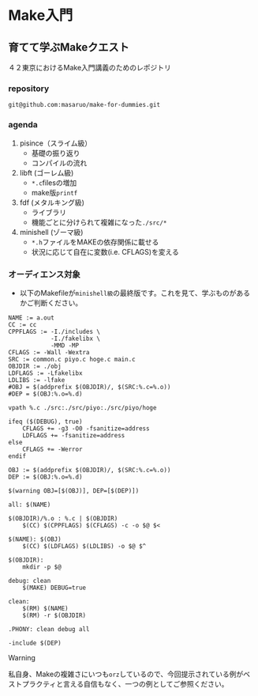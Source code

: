 # Make入門
## 育てて学ぶMakeクエスト
４２東京におけるMake入門講義のためのレポジトリ

### repository
`git@github.com:masaruo/make-for-dummies.git`

### agenda
1. pisince（スライム級）
	* 基礎の振り返り
	* コンパイルの流れ
2. libft (ゴーレム級)
	* `*.c`filesの増加
	* make版`printf`
3. fdf (メタルキング級)
	* ライブラリ
	* 機能ごとに分けられて複雑になった`./src/*`
4. minishell (ゾーマ級)
	* `*.h`ファイルをMAKEの依存関係に載せる
	* 状況に応じて自在に変数(i.e. CFLAGS)を変える

### オーディエンス対象
* 以下のMakefileが`minishell級`の最終版です。これを見て、学ぶものがあるかご判断ください。
```
NAME := a.out
CC := cc
CPPFLAGS :=	-I./includes \
			-I./fakelibx \
			-MMD -MP
CFLAGS := -Wall -Wextra
SRC := common.c piyo.c hoge.c main.c
OBJDIR := ./obj
LDFLAGS := -Lfakelibx
LDLIBS := -lfake
#OBJ = $(addprefix $(OBJDIR)/, $(SRC:%.c=%.o))
#DEP = $(OBJ:%.o=%.d)

vpath %.c ./src:./src/piyo:./src/piyo/hoge

ifeq ($(DEBUG), true)
	CFLAGS += -g3 -O0 -fsanitize=address
	LDFLAGS += -fsanitize=address
else
	CFLAGS += -Werror
endif

OBJ := $(addprefix $(OBJDIR)/, $(SRC:%.c=%.o))
DEP := $(OBJ:%.o=%.d)

$(warning OBJ=[$(OBJ)], DEP=[$(DEP)])

all: $(NAME)

$(OBJDIR)/%.o : %.c | $(OBJDIR)
	$(CC) $(CPPFLAGS) $(CFLAGS) -c -o $@ $<

$(NAME): $(OBJ)
	$(CC) $(LDFLAGS) $(LDLIBS) -o $@ $^

$(OBJDIR):
	mkdir -p $@

debug: clean
	$(MAKE) DEBUG=true

clean:
	$(RM) $(NAME)
	$(RM) -r $(OBJDIR)

.PHONY: clean debug all

-include $(DEP)

```

> [!WARNING]
>私自身、Makeの複雑さにいつも`orz`しているので、今回提示されている例がベストプラクティと言える自信もなく、一つの例としてご参照ください。
